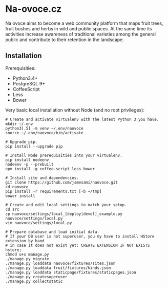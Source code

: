 Na-ovoce.cz
===========

Na ovoce aims to become a web community platform that maps fruit trees, fruit bushes and 
herbs in wild and public spaces. At the same time its activities increase awareness 
of traditional varieties among the general public and contribute to their retention 
in the landscape.

## Installation

Prerequisities:

* Python3.4+
* PostgreSQL 9+
* CoffeeScript
* Less
* Bower


Very basic local installation without Node (and no root privileges):

	# Create and activate virtualenv with the latest Python 3 you have.
	mkdir ~/.env
	python3[.5] -m venv ~/.env/naovoce
	source ~/.env/naovoce/bin/activate

	# Upgrade pip.
	pip install --upgrade pip
	
	# Install Node prerequisities into your virtualenv.
	pip install nodeenv
	nodeenv -p --prebuilt
	npm install -g coffee-script less bower

	# Install site and dependencies.
	git clone https://github.com/jsmesami/naovoce.git
	cd naovoce
	pip install -r requirements.txt [-b ~/tmp]
	bower install

	# Create and edit local settings to match your setup. 
	cd src
	cp naovoce/settings/local_[deploy|devel]_example.py naovoce/settings/local.py
	vim naovoce/settings/local.py

	# Prepare database and load initial data.
	# If your DB user is not superuser, you my have to install HStore extension by hand
	# in case it does not exist yet: CREATE EXTENSION IF NOT EXISTS hstore;
	chmod u+x manage.py
	./manage.py migrate
	./manage.py loaddata naovoce/fixtures/sites.json
	./manage.py loaddata fruit/fixtures/kinds.json
	./manage.py loaddata staticpage/fixtures/staticpages.json
	./manage.py createsuperuser
	./manage.py collectstatic
